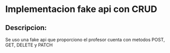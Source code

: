 # Implementacion fake api con CRUD

## Descripcion: 

Se uso una fake api que proporciono el profesor cuenta con metodos POST, GET, DELETE y PATCH



